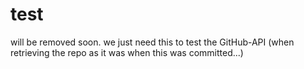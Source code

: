 # test

will be removed soon. we just need this to test the GitHub-API (when retrieving the repo as it was when this was committed...)